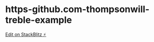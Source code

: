 # https-github.com-thompsonwill-treble-example

[Edit on StackBlitz ⚡️](https://stackblitz.com/edit/stackblitz-starters-ew47bk)